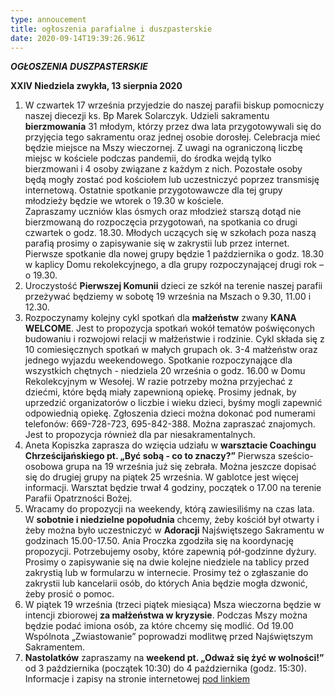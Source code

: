 ```yaml
---
type: annoucement
title: ogłoszenia parafialne i duszpasterskie
date: 2020-09-14T19:39:26.961Z
---
```

<!--StartFragment-->

***OGŁOSZENIA DUSZPASTERSKIE***

**XXIV Niedziela zwykła, 13 sierpnia 2020**

1. W czwartek 17 września przyjedzie do naszej parafii biskup pomocniczy naszej diecezji ks. Bp Marek Solarczyk. Udzieli sakramentu **bierzmowania** 31 młodym, którzy przez dwa lata przygotowywali się do przyjęcia tego sakramentu oraz jednej osobie dorosłej. Celebracja mieć będzie miejsce na Mszy wieczornej. Z uwagi na ograniczoną liczbę miejsc w kościele podczas pandemii, do środka wejdą tylko bierzmowani i 4 osoby związane z każdym z nich. Pozostałe osoby będą mogły zostać pod kościołem lub uczestniczyć poprzez transmisję internetową. Ostatnie spotkanie przygotowawcze dla tej grupy młodzieży będzie we wtorek o 19.30 w kościele.\
   Zapraszamy uczniów klas ósmych oraz młodzież starszą dotąd nie bierzmowaną do rozpoczęcia przygotowań, na spotkania co drugi czwartek o godz. 18.30. Młodych uczących się w szkołach poza naszą parafią prosimy o zapisywanie się w zakrystii lub przez internet. Pierwsze spotkanie dla nowej grupy będzie 1 października o godz. 18.30 w kaplicy Domu rekolekcyjnego, a dla grupy rozpoczynającej drugi rok – o 19.30. 
2. Uroczystość **Pierwszej Komunii** dzieci ze szkół na terenie naszej parafii przeżywać będziemy w sobotę 19 września na Mszach o 9.30, 11.00 i 12.30.
3. Rozpoczynamy kolejny cykl spotkań dla **małżeństw** zwany **KANA WELCOME**. Jest to propozycja spotkań wokół tematów poświęconych budowaniu i rozwojowi relacji w małżeństwie i rodzinie. Cykl składa się z 10 comiesięcznych spotkań w małych grupach ok. 3-4 małżeństw oraz jednego wyjazdu weekendowego. Spotkanie rozpoczynające dla wszystkich chętnych - niedziela 20 września o godz. 16.00 w Domu Rekolekcyjnym w Wesołej. W razie potrzeby można przyjechać z dziećmi, które będą miały zapewnioną opiekę. Prosimy jednak, by uprzedzić organizatorów o liczbie i wieku dzieci, byśmy mogli zapewnić odpowiednią opiekę. Zgłoszenia dzieci można dokonać pod numerami telefonów: 669-728-723, 695-842-388. Można zapraszać znajomych. Jest to propozycja również dla par niesakramentalnych.
4. Aneta Kopiszka zaprasza do wzięcia udziału w **warsztacie Coachingu Chrześcijańskiego pt. „Być sobą - co to znaczy?”** Pierwsza sześcio-osobowa grupa na 19 września już się zebrała. Można jeszcze dopisać się do drugiej grupy na piątek 25 września. W gablotce jest więcej informacji. Warsztat będzie trwał 4 godziny, początek o 17.00 na terenie Parafii Opatrzności Bożej.
5. Wracamy do propozycji na weekendy, którą zawiesiliśmy na czas lata. W **sobotnie i niedzielne popołudnia** chcemy, żeby kościół był otwarty i żeby można było uczestniczyć w **Adoracji** Najświętszego Sakramentu w godzinach 15.00-17.50. Ania Proczka zgodziła się na koordynację propozycji. Potrzebujemy osoby, które zapewnią pół-godzinne dyżury. Prosimy o zapisywanie się na dwie kolejne niedziele na tablicy przed zakrystią lub w formularzu w internecie. Prosimy też o zgłaszanie do zakrystii lub kancelarii osób, do których Ania będzie mogła dzwonić, żeby prosić o pomoc.
6. W piątek 19 września (trzeci piątek miesiąca) Msza wieczorna będzie w intencji zbiorowej **za małżeństwa w kryzysie**. Podczas Mszy można będzie podać imiona osób, za które chcemy się modlić. Od 19.00 Wspólnota „Zwiastowanie” poprowadzi modlitwę przed Najświętszym Sakramentem.
7. **Nastolatków** zapraszamy na **weekend pt. „Odważ się żyć w wolności!”** od 3 października (początek 10:30) do 4 października (godz. 15:30). Informacje i zapisy na stronie internetowej [](https://www.chemin-neuf.pl/pl/homepage/nasze-propozycje/14-18-lat/5787f19a245640c9018b7005/odwa%C5%BC-si%C4%99-%C5%BCy%C4%87-w-wolno%C5%9Bci-)[pod linkiem](https://www.chemin-neuf.pl/pl/homepage/nasze-propozycje/14-18-lat/5787f19a245640c9018b7005/odwa%C5%BC-si%C4%99-%C5%BCy%C4%87-w-wolno%C5%9Bci-)

<!--EndFragment-->